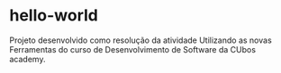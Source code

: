# hello-world

Projeto desenvolvido como resolução da atividade Utilizando as novas Ferramentas do curso de Desenvolvimento de Software da CUbos academy.
